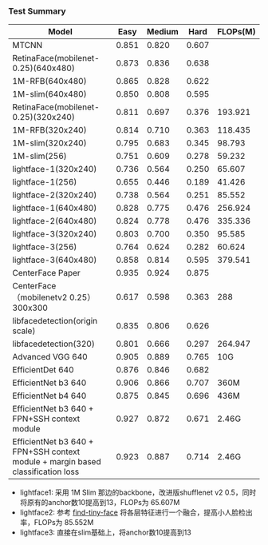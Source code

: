 <!--
 * @Author: xieydd
 * @since: 2020-05-22 00:47:23
 * @lastTime: 2020-05-22 19:15:15
 * @LastAuthor: Do not edit
 * @message: 
--> 
### Test Summary

|  Model   | Easy  | Medium | Hard | FLOPs(M)
|  ----  | ----  | ---- | ---- | ----
| MTCNN  | 0.851 | 0.820 | 0.607 |
| RetinaFace(mobilenet-0.25)(640x480) | 0.873 | 0.836 | 0.638
| 1M-RFB(640x480) | 0.865 | 0.828| 0.622 
| 1M-slim(640x480) | 0.850	| 0.808	| 0.595
| RetinaFace(mobilenet-0.25)(320x240) | 0.811	| 0.697	 |0.376	 |193.921
| 1M-RFB(320x240)	|0.814	|0.710	|0.363	|118.435
| 1M-slim(320x240)	|0.795	|0.683	|0.345	|98.793
|1M-slim(256)	|0.751	|0.609	|0.278	|59.232
|lightface-1(320x240)	|0.736	|0.564	|0.250	|65.607
|lightface-1(256)	|0.655	|0.446	|0.189	|41.426
|lightface-2(320x240)	|0.738	|0.564	|0.251	|85.552
|lightface-1(640x480)	|0.828	|0.775	|0.476	|256.924
|lightface-2(640x480)	|0.824	|0.778	|0.476	|335.336
|lightface-3(320x240)	|0.803	|0.700	|0.350	|95.585
|lightface-3(256)	|0.764	|0.624	|0.282	|60.624
|lightface-3(640x480)	|0.858	|0.814	|0.595	|379.541
| CenterFace Paper| 0.935|0.924|0.875|
|CenterFace（mobilenetv2 0.25）	300x300 |	0.617|	0.598|	0.363|	288
| libfacedetection(origin scale)|	0.835|	0.806|	0.626|	 
|libfacedetection(320)|	0.801|	0.666|	0.297|	264.947
| Advanced VGG 640|0.905|0.889|0.765|10G
|EfficientDet 640|0.876|0.846|0.682|
|EfficientNet b3 640|0.906 |    0.866   |   0.707| 360M
|EfficientNet b4 640|0.875 |    0.845   |   0.696| 436M
|EfficientNet b3 640 + FPN+SSH context module|0.927 |    0.872   |   0.671| 2.46G
|EfficientNet b3 640 + FPN+SSH context module + margin based classification loss|0.923 |    0.887   |   0.714| 2.46G




- lightface1: 采用 1M Slim 那边的backbone，改进版shufflenet v2 0.5，同时将原有的anchor数10提高到13，FLOPs为 65.607M
- lightface2: 参考 [find-tiny-face](https://github.com/varunagrawal/tiny-faces-pytorch) 将各层特征进行一个融合，提高小人脸检出率，FLOPs为 85.552M
- lightface3: 直接在slim基础上，将anchor数10提高到13